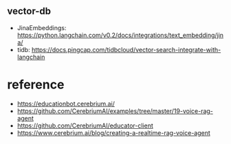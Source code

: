 
## vector-db
- JinaEmbeddings: https://python.langchain.com/v0.2/docs/integrations/text_embedding/jina/ 
- tidb: https://docs.pingcap.com/tidbcloud/vector-search-integrate-with-langchain 



# reference
- https://educationbot.cerebrium.ai/
- https://github.com/CerebriumAI/examples/tree/master/19-voice-rag-agent
- https://github.com/CerebriumAI/educator-client
- https://www.cerebrium.ai/blog/creating-a-realtime-rag-voice-agent